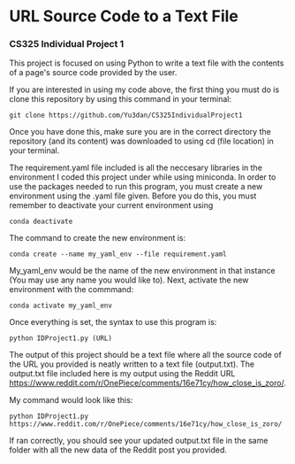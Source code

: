 # URL Source Code to a Text File
### CS325 Individual Project 1

This project is focused on using Python to write a text file with the contents of a page's source code provided by the user.

If you are interested in using my code above, the first thing you must do is clone this repository by using this command in your terminal:

```
git clone https://github.com/Yu3dan/CS325IndividualProject1
```

Once you have done this, make sure you are in the correct directory the repository (and its content) was downloaded to using cd (file location) in your terminal.

The requirement.yaml file included is all the neccesary libraries in the environment I coded this project under while using miniconda.
In order to use the packages needed to run this program, you must create a new environment using the .yaml file given. Before you do this, you must remember to deactivate your current environment using

```
conda deactivate
```

The command to create the new environment is:

```
conda create --name my_yaml_env --file requirement.yaml
```

My_yaml_env would be the name of the new environment in that instance (You may use any name you would like to). Next, activate the new environment with the commmand:

```
conda activate my_yaml_env
```

Once everything is set, the syntax to use this program is:

```
python IDProject1.py (URL)
```

The output of this project should be a text file where all the source code of the URL you provided is neatly written to a text file (output.txt).
The output.txt file included here is my output using the Reddit URL https://www.reddit.com/r/OnePiece/comments/16e71cy/how_close_is_zoro/. 

My command would look like this:

```
python IDProject1.py https://www.reddit.com/r/OnePiece/comments/16e71cy/how_close_is_zoro/
```

If ran correctly, you should see your updated output.txt file in the same folder with all the new data of the Reddit post you provided.
